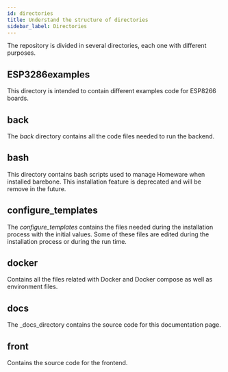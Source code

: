 ```yaml
---
id: directories
title: Understand the structure of directories
sidebar_label: Directories
---
```


The repository is divided in several directories, each one with different purposes.

## ESP3286examples
This directory is intended to contain different examples code for ESP8266 boards.

## back
The _back_ directory contains all the code files needed to run the backend.

## bash
This directory contains bash scripts used to manage Homeware when installed barebone. This installation feature is deprecated and will be remove in the future.

## configure_templates
The _configure_templates_ contains the files needed during the installation process with the initial values. Some of these files are edited during the installation process or during the run time.

## docker
Contains all the files related with Docker and Docker compose as well as environment files.

## docs
The _docs_directory contains the source code for this documentation page.

## front
Contains the source code for the frontend.
